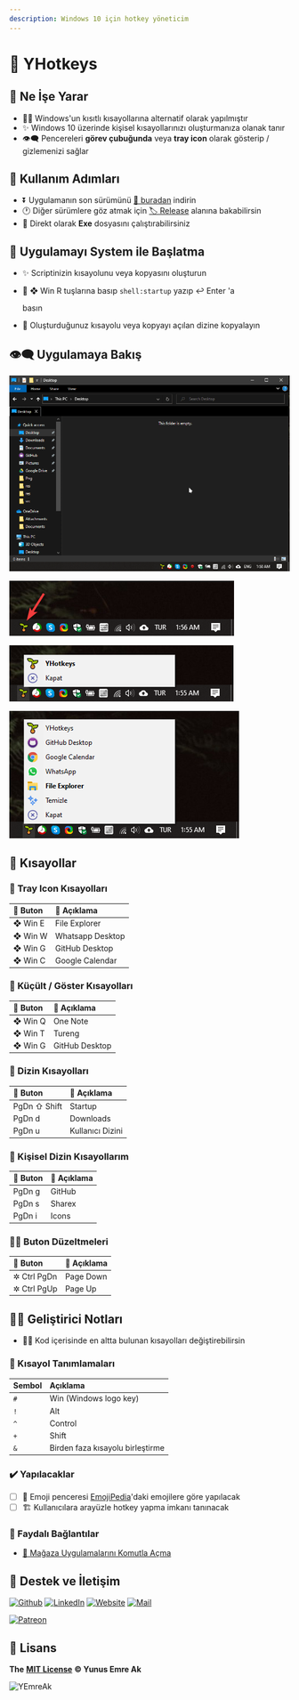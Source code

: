 ```yaml
---
description: Windows 10 için hotkey yöneticim
---
```


# 🌱 YHotkeys

## 🔰 Ne İşe Yarar

* 👮‍♂️ Windows'un kısıtlı kısayollarına alternatif olarak yapılmıştır
* ✨ Windows 10 üzerinde kişisel kısayollarınızı oluşturmanıza olanak tanır
* 👁‍🗨 Pencereleri **görev çubuğunda** veya **tray icon** olarak gösterip / gizlemenizi sağlar

## 👣 Kullanım Adımları

* ⏬ Uygulamanın son sürümünü [🔗 buradan](https://github.com/yedhrab/YHotkeys/raw/master/src/YHotkeys.exe) indirin
* 🕐 Diğer sürümlere göz atmak için [🏷️ Release](https://github.com/yedhrab/YHotkeys/releases) alanına bakabilirsin
* 🚩 Direkt olarak **Exe** dosyasını çalıştırabilirsiniz

## 🚩 Uygulamayı System ile Başlatma

* ✨ Scriptinizin kısayolunu veya kopyasını oluşturun
* 🎌 ❖ Win R tuşlarına basıp `shell:startup` yazıp ↩ Enter 'a

  basın

* 🚙 Oluşturduğunuz kısayolu veya kopyayı açılan dizine kopyalayın

## 👁‍🗨 Uygulamaya Bakış

![](../.gitbook/assets/image%20%282%29.png)

![](../.gitbook/assets/image.png)

![](../.gitbook/assets/image%20%283%29.png)

![](../.gitbook/assets/image%20%287%29.png)

## 💞 Kısayollar

### 🔔 Tray Icon Kısayolları

| 🎹 Buton | 📑 Açıklama |
| :--- | :--- |
| ❖ Win E | File Explorer |
| ❖ Win W | Whatsapp Desktop |
| ❖ Win G | GitHub Desktop |
| ❖ Win C | Google Calendar |

### 👀 Küçült / Göster Kısayolları

| 🎹 Buton | 📑 Açıklama |
| :--- | :--- |
| ❖ Win Q | One Note |
| ❖ Win T | Tureng |
| ❖ Win G | GitHub Desktop |

### 📂 Dizin Kısayolları

| 🎹 Buton | 📑 Açıklama |
| :--- | :--- |
| PgDn ⇧ Shift | Startup |
| PgDn d | Downloads |
| PgDn u | Kullanıcı Dizini |

### 🌚 Kişisel Dizin Kısayollarım

| 🎹 Buton | 📑 Açıklama |
| :--- | :--- |
| PgDn g | GitHub |
| PgDn s | Sharex |
| PgDn i | Icons |

### 👨‍🔧 Buton Düzeltmeleri

| 🎹 Buton | 📑 Açıklama |
| :--- | :--- |
| ✲ Ctrl PgDn | Page Down |
| ✲ Ctrl PgUp | Page Up |

## 👨‍💻 Geliştirici Notları

* 👨‍🔧 Kod içerisinde en altta bulunan kısayolları değiştirebilirsin

### 🍍 Kısayol Tanımlamaları

| Sembol | Açıklama |
| :--- | :--- |
| `#` | Win \(Windows logo key\) |
| `!` | Alt |
| `^` | Control |
| `+` | Shift |
| `&` | Birden faza kısayolu birleştirme |

### ✔️ Yapılacaklar

* [ ] 💖 Emoji penceresi [EmojiPedia](https://emojipedia.org/)'daki emojilere göre yapılacak
* [ ] 🏗️ Kullanıcılara arayüzle hotkey yapma imkanı tanınacak

### 🔗 Faydalı Bağlantılar

* [👜 Mağaza Uygulamalarını Komutla Açma](https://windows.yemreak.com/gelistirici-notlarim/magaza-uygulamlarini-komutla-acma)

## 💖 Destek ve İletişim

​[​![Github](https://drive.google.com/uc?id=1PzkuWOoBNMg0uOMmqwHtVoYt0WCqi-O5)​](https://github.com/yedhrab) [​![LinkedIn](https://drive.google.com/uc?id=1hvdil0ZHVEzekQ4AYELdnPOqzunKpnzJ)​](https://www.linkedin.com/in/yemreak/) [​![Website](https://drive.google.com/uc?id=1wR8Ph0FBs36ZJl0Ud-HkS0LZ9b66JBqJ)​](https://yemreak.com/) [​![Mail](https://drive.google.com/uc?id=142rP0hbrnY8T9kj_84_r7WxPG1hzWEcN)​](mailto::yedhrab@gmail.com?subject=YHotkeys%20%7C%20Github)​

​[​![Patreon](https://drive.google.com/uc?id=11YmCRmySX7v7QDFS62ST2JZuE70RFjDG)](https://www.patreon.com/yemreak/)

## 🔏 Lisans

**The** [**MIT License**](https://choosealicense.com/licenses/mit/) **© Yunus Emre Ak**

![YEmreAk](https://drive.google.com/uc?id=1Wd_YLVOkAhXPVqFMx_aZyFvyTy_88H-Z)

